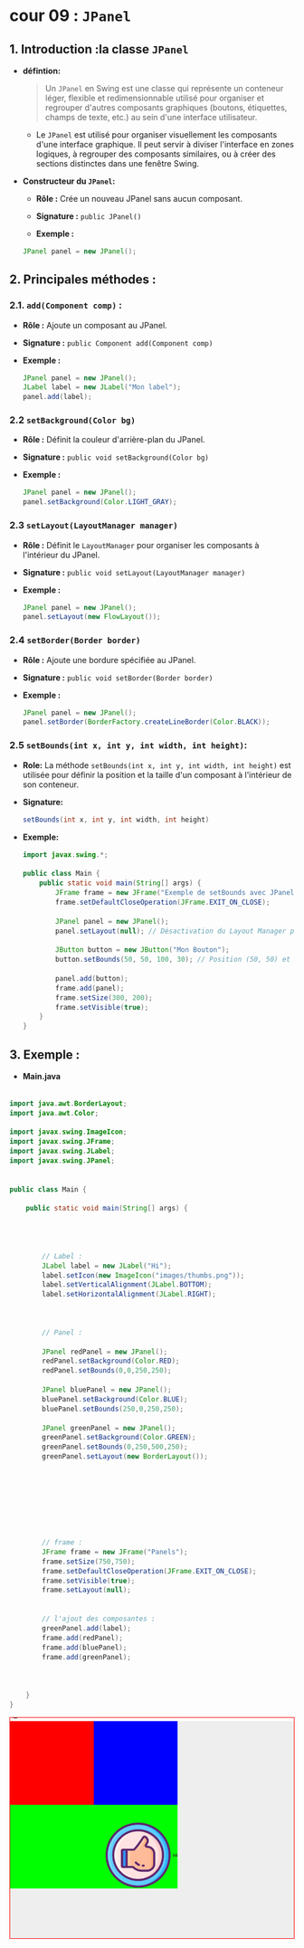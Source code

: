 # cour 09 : **``JPanel``**

## 1. **Introduction :la classe `JPanel`** 


- **défintion:**

    >Un `JPanel` en Swing est une classe  qui représente un conteneur léger, flexible et redimensionnable utilisé pour organiser et regrouper d'autres composants graphiques (boutons, étiquettes, champs de texte, etc.) au sein d'une interface utilisateur.


    - Le `JPanel` est utilisé pour organiser visuellement les composants d'une interface graphique. Il peut servir à diviser l'interface en zones logiques, à regrouper des composants similaires, ou à créer des sections distinctes dans une fenêtre Swing.


- **Constructeur du ``JPanel``:**

    - **Rôle :** Crée un nouveau JPanel sans aucun composant.

    - **Signature :** `public JPanel()`

    - **Exemple :** 
    ```java
    JPanel panel = new JPanel();
    ```




## 2. **Principales méthodes :**

### 2.1. **`add(Component comp)` :**

- **Rôle :** Ajoute un composant au JPanel.

- **Signature :** `public Component add(Component comp)`

- **Exemple :** 
    ```java
    JPanel panel = new JPanel();
    JLabel label = new JLabel("Mon label");
    panel.add(label);
    ```

### 2.2 **`setBackground(Color bg)`**

- **Rôle :** Définit la couleur d'arrière-plan du JPanel.

- **Signature :** `public void setBackground(Color bg)`

- **Exemple :** 
    ```java
    JPanel panel = new JPanel();
    panel.setBackground(Color.LIGHT_GRAY);
    ```

### 2.3 **`setLayout(LayoutManager manager)`**

- **Rôle :** Définit le `LayoutManager` pour organiser les composants à l'intérieur du JPanel.

- **Signature :** `public void setLayout(LayoutManager manager)`

- **Exemple :** 
    ```java
    JPanel panel = new JPanel();
    panel.setLayout(new FlowLayout());
    ```

### 2.4 **`setBorder(Border border)`**

- **Rôle :** Ajoute une bordure spécifiée au JPanel.

- **Signature :** `public void setBorder(Border border)`

- **Exemple :** 
    ```java
    JPanel panel = new JPanel();
    panel.setBorder(BorderFactory.createLineBorder(Color.BLACK));
    ```

### 2.5 **`setBounds(int x, int y, int width, int height)`:**

    
- **Role:** La méthode `setBounds(int x, int y, int width, int height)` est  utilisée pour définir la position et la taille d'un composant à l'intérieur de son conteneur.

- **Signature:**
    ```java
    setBounds(int x, int y, int width, int height)
    ```

- **Exemple:**

    ```java
    import javax.swing.*;

    public class Main {
        public static void main(String[] args) {
            JFrame frame = new JFrame("Exemple de setBounds avec JPanel");
            frame.setDefaultCloseOperation(JFrame.EXIT_ON_CLOSE);

            JPanel panel = new JPanel();
            panel.setLayout(null); // Désactivation du Layout Manager pour utiliser setBounds

            JButton button = new JButton("Mon Bouton");
            button.setBounds(50, 50, 100, 30); // Position (50, 50) et taille (100, 30) du bouton à l'intérieur du JPanel

            panel.add(button);
            frame.add(panel);
            frame.setSize(300, 200);
            frame.setVisible(true);
        }
    }
    ```


## 3. **Exemple :**

- **Main.java**

```java

import java.awt.BorderLayout;
import java.awt.Color;

import javax.swing.ImageIcon;
import javax.swing.JFrame;
import javax.swing.JLabel;
import javax.swing.JPanel;


public class Main {
    
    public static void main(String[] args) {

        


        // Label :
        JLabel label = new JLabel("Hi");
        label.setIcon(new ImageIcon("images/thumbs.png")); 
        label.setVerticalAlignment(JLabel.BOTTOM);
        label.setHorizontalAlignment(JLabel.RIGHT);



        // Panel : 

        JPanel redPanel = new JPanel();
        redPanel.setBackground(Color.RED);
        redPanel.setBounds(0,0,250,250);
        
        JPanel bluePanel = new JPanel();
        bluePanel.setBackground(Color.BLUE);
        bluePanel.setBounds(250,0,250,250);

        JPanel greenPanel = new JPanel();
        greenPanel.setBackground(Color.GREEN);
        greenPanel.setBounds(0,250,500,250);
        greenPanel.setLayout(new BorderLayout());
        
        
        
        
        
        
        
        
        // frame :
        JFrame frame = new JFrame("Panels"); 
        frame.setSize(750,750);
        frame.setDefaultCloseOperation(JFrame.EXIT_ON_CLOSE);
        frame.setVisible(true);
        frame.setLayout(null);


        // l'ajout des composantes :
        greenPanel.add(label);
        frame.add(redPanel);
        frame.add(bluePanel);
        frame.add(greenPanel);

        
    
    }
}


```




![alt text](images/image.png)